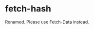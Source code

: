 fetch-hash
==========

Renamed. Please use [Fetch-Data](https://crates.io/crates/fetch-data) instead.
